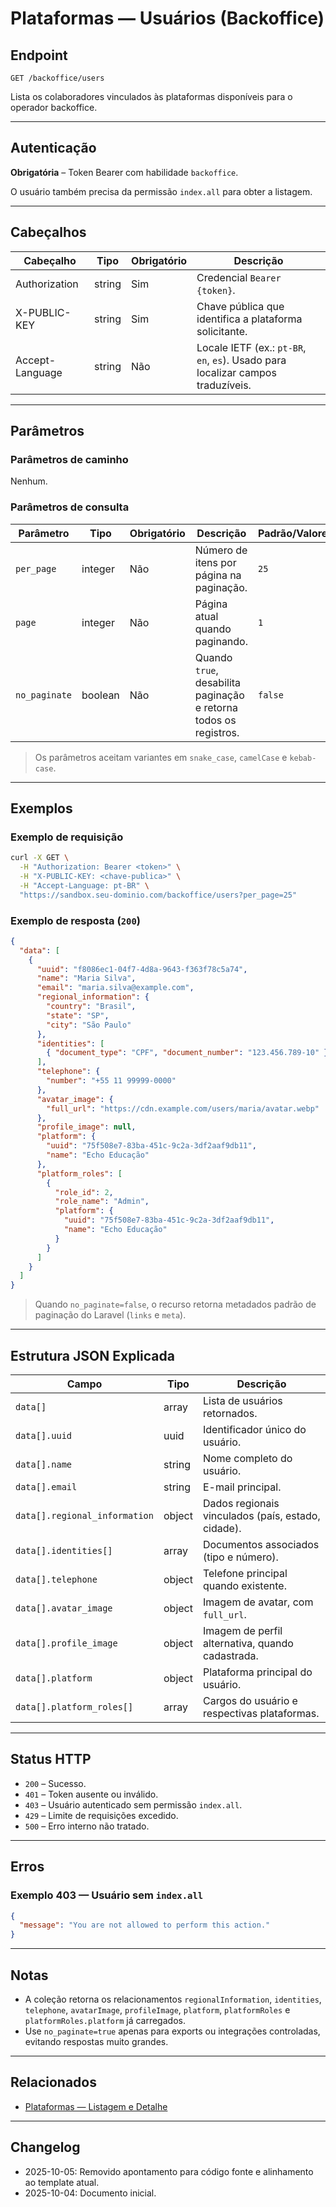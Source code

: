 # Plataformas — Usuários (Backoffice)

## Endpoint

```
GET /backoffice/users
```

Lista os colaboradores vinculados às plataformas disponíveis para o operador backoffice.

---
## Autenticação

**Obrigatória** – Token Bearer com habilidade `backoffice`.

O usuário também precisa da permissão `index.all` para obter a listagem.

---

## Cabeçalhos

| Cabeçalho       | Tipo   | Obrigatório | Descrição |
| --------------- | ------ | ----------- | --------- |
| Authorization   | string | Sim         | Credencial `Bearer {token}`. |
| X-PUBLIC-KEY    | string | Sim         | Chave pública que identifica a plataforma solicitante. |
| Accept-Language | string | Não         | Locale IETF (ex.: `pt-BR`, `en`, `es`). Usado para localizar campos traduzíveis. |

---

## Parâmetros

### Parâmetros de caminho

Nenhum.

### Parâmetros de consulta

| Parâmetro     | Tipo    | Obrigatório | Descrição | Padrão/Valores |
| ------------- | ------- | ----------- | --------- | -------------- |
| `per_page`    | integer | Não         | Número de itens por página na paginação. | `25` |
| `page`        | integer | Não         | Página atual quando paginando. | `1` |
| `no_paginate` | boolean | Não         | Quando `true`, desabilita paginação e retorna todos os registros. | `false` |

> Os parâmetros aceitam variantes em `snake_case`, `camelCase` e `kebab-case`.

---

## Exemplos

### Exemplo de requisição

```bash
curl -X GET \
  -H "Authorization: Bearer <token>" \
  -H "X-PUBLIC-KEY: <chave-publica>" \
  -H "Accept-Language: pt-BR" \
  "https://sandbox.seu-dominio.com/backoffice/users?per_page=25"
```

### Exemplo de resposta (`200`)

```json
{
  "data": [
    {
      "uuid": "f8086ec1-04f7-4d8a-9643-f363f78c5a74",
      "name": "Maria Silva",
      "email": "maria.silva@example.com",
      "regional_information": {
        "country": "Brasil",
        "state": "SP",
        "city": "São Paulo"
      },
      "identities": [
        { "document_type": "CPF", "document_number": "123.456.789-10" }
      ],
      "telephone": {
        "number": "+55 11 99999-0000"
      },
      "avatar_image": {
        "full_url": "https://cdn.example.com/users/maria/avatar.webp"
      },
      "profile_image": null,
      "platform": {
        "uuid": "75f508e7-83ba-451c-9c2a-3df2aaf9db11",
        "name": "Echo Educação"
      },
      "platform_roles": [
        {
          "role_id": 2,
          "role_name": "Admin",
          "platform": {
            "uuid": "75f508e7-83ba-451c-9c2a-3df2aaf9db11",
            "name": "Echo Educação"
          }
        }
      ]
    }
  ]
}
```

> Quando `no_paginate=false`, o recurso retorna metadados padrão de paginação do Laravel (`links` e `meta`).

---

## Estrutura JSON Explicada

| Campo                      | Tipo      | Descrição |
| -------------------------- | --------- | --------- |
| `data[]`                   | array     | Lista de usuários retornados. |
| `data[].uuid`              | uuid      | Identificador único do usuário. |
| `data[].name`              | string    | Nome completo do usuário. |
| `data[].email`             | string    | E-mail principal. |
| `data[].regional_information` | object | Dados regionais vinculados (país, estado, cidade). |
| `data[].identities[]`      | array     | Documentos associados (tipo e número). |
| `data[].telephone`         | object    | Telefone principal quando existente. |
| `data[].avatar_image`      | object    | Imagem de avatar, com `full_url`. |
| `data[].profile_image`     | object    | Imagem de perfil alternativa, quando cadastrada. |
| `data[].platform`          | object    | Plataforma principal do usuário. |
| `data[].platform_roles[]`  | array     | Cargos do usuário e respectivas plataformas. |

---

## Status HTTP

- `200` – Sucesso.
- `401` – Token ausente ou inválido.
- `403` – Usuário autenticado sem permissão `index.all`.
- `429` – Limite de requisições excedido.
- `500` – Erro interno não tratado.

---

## Erros

### Exemplo 403 — Usuário sem `index.all`

```json
{
  "message": "You are not allowed to perform this action."
}
```

---

## Notas

- A coleção retorna os relacionamentos `regionalInformation`, `identities`, `telephone`, `avatarImage`, `profileImage`, `platform`, `platformRoles` e `platformRoles.platform` já carregados.
- Use `no_paginate=true` apenas para exports ou integrações controladas, evitando respostas muito grandes.

---

## Relacionados

- [Plataformas — Listagem e Detalhe](BackofficePlatformIndex.md)

---

## Changelog

- 2025-10-05: Removido apontamento para código fonte e alinhamento ao template atual.
- 2025-10-04: Documento inicial.
